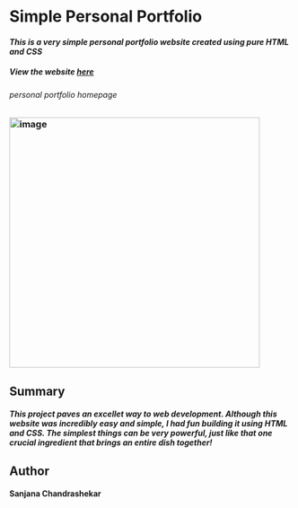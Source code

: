 # Simple Personal Portfolio
#### _This is a very simple personal portfolio website created using pure HTML and CSS_

##### View the website [here](https://screact02.github.io/simple-portfolio/)

###### _personal portfolio homepage_
### <img width="446" alt="image" src="https://user-images.githubusercontent.com/122413484/220236360-fa28ff85-c619-42ba-ae2f-20bf5f0f9bc8.png">

## Summary

#### _This project paves an excellet way to web development. Although this website was incredibly easy and simple, I had fun building it using HTML and CSS. The simplest things can be very powerful, just like that one crucial ingredient that brings an entire dish together!_

## Author

#### __Sanjana Chandrashekar__



